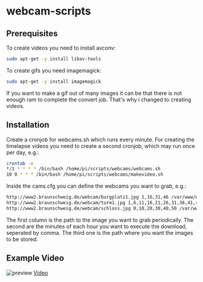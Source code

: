 # webcam-scripts

## Prerequisites

To create videos you need to install avconv:

``` bash
sudo apt-get -y install libav-tools
```

To create gifs you need imagemagick:

``` bash
sudo apt-get -y install imagemagick
```

If you want to make a gif out of many images it can be that there is not enough ram to complete the convert job. That's why i changed to creating videos.

## Installation

Create a cronjob for webcams.sh which runs every minute. For creating the timelapse videos you need to create a second cronjob, which may run once per day, e.g.:

```bash
crontab -e
*/1 * * * * /bin/bash /home/pi/scripts/webcams/webcams.sh
10 0 * * * /bin/bash /home/pi/scripts/webcams/makevideo.sh

```

Inside the cams.cfg you can define the webcams you want to grab, e.g.:

```bash
http://www2.braunschweig.de/webcam/burgplatz1.jpg 1,16,31,46 /var/www/webcams/burgplatz
http://www2.braunschweig.de/webcam/turm1.jpg 1,6,11,16,21,26,31,36,41,46,51,56 /var/www/webcams/rufaeutchenplatz
http://www2.braunschweig.de/webcam/schloss.jpg 0,10,20,30,40,50 /var/www/webcams/schloss
```

The first column is the path to the image you want to grab periodically.
The second are the minutes of each hour you want to execute the download, seperated by comma.
The third one is the path where you want the images to be stored.

## Example Video

![preview](https://photos-6.dropbox.com/t/2/AAB7yCxvLLJiRf5aSkkkKaCJ_AeUOI3J4be8mhBKo7mz7Q/12/3059639/jpeg/32x32/1/_/1/2/schloss-timelapse-160812.mp4/ELKCqgIYxxwgBygH/f5OSD6azPQwXtxIjfLvRogGPDb1B3DgEM5p1ZJZmfnc%2CIQOGfWs1KlFVWU96SXMNGwnGOU9hWHHHLAS8aqC6yWI%2CXpubZMljAhtcLKC-o4MkpWm32v_1FCc8BDdCpAdSmYo%2CLYwPMnL9XknDxt44BK_pVZybDUHnjpfnatP0GGbAFg8%2CefsZEKagYbS21mv1_l7NYUtUGAzEmMkqDgMTQCPfpXU?size=1024x768&size_mode=2)
[Video](https://dl.dropboxusercontent.com/u/3059639/github/webcam-scripts/schloss-timelapse-160812.mp4)
